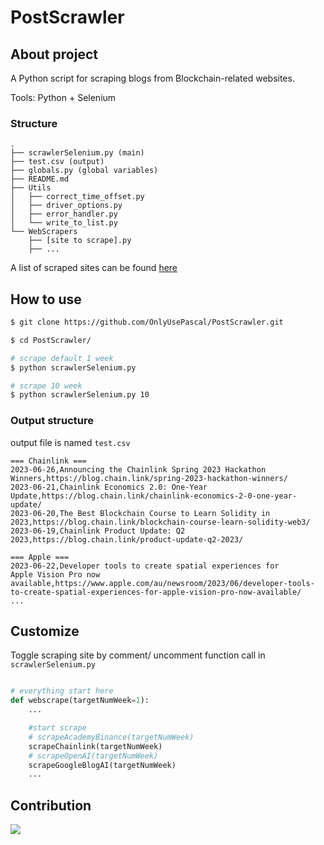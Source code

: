 # PostScrawler
## About project

A Python script for scraping blogs from Blockchain-related websites.

Tools: Python + Selenium

### Structure
```
.
├── scrawlerSelenium.py (main)
├── test.csv (output)
├── globals.py (global variables)
├── README.md
├── Utils
│   ├── correct_time_offset.py
│   ├── driver_options.py
│   ├── error_handler.py
│   └── write_to_list.py
└── WebScrapers
    ├── [site to scrape].py
    ├── ...
```

A list of scraped sites can be found [here](WebScrapers/__init__.py)


## How to use
```bash
$ git clone https://github.com/OnlyUsePascal/PostScrawler.git

$ cd PostScrawler/

# scrape default 1 week
$ python scrawlerSelenium.py

# scrape 10 week
$ python scrawlerSelenium.py 10
```
### Output structure
output file is named `test.csv`

```
=== Chainlink ===
2023-06-26,Announcing the Chainlink Spring 2023 Hackathon Winners,https://blog.chain.link/spring-2023-hackathon-winners/
2023-06-21,Chainlink Economics 2.0: One-Year Update,https://blog.chain.link/chainlink-economics-2-0-one-year-update/
2023-06-20,The Best Blockchain Course to Learn Solidity in 2023,https://blog.chain.link/blockchain-course-learn-solidity-web3/
2023-06-19,Chainlink Product Update: Q2 2023,https://blog.chain.link/product-update-q2-2023/

=== Apple ===
2023-06-22,Developer tools to create spatial experiences for Apple Vision Pro now available,https://www.apple.com/au/newsroom/2023/06/developer-tools-to-create-spatial-experiences-for-apple-vision-pro-now-available/
...
```

## Customize
Toggle scraping site by comment/ uncomment function call in `scrawlerSelenium.py` 

```python

# everything start here
def webscrape(targetNumWeek=1):
    ...

    #start scrape
    # scrapeAcademyBinance(targetNumWeek)
    scrapeChainlink(targetNumWeek)
    # scrapeOpenAI(targetNumWeek)
    scrapeGoogleBlogAI(targetNumWeek)
    ...
```

## Contribution
<a href="https://github.com/OnlyUsePascal/PostScrawler/graphs/contributors">
  <img src="https://contrib.rocks/image?repo=OnlyUsePascal/PostScrawler" />
</a>

